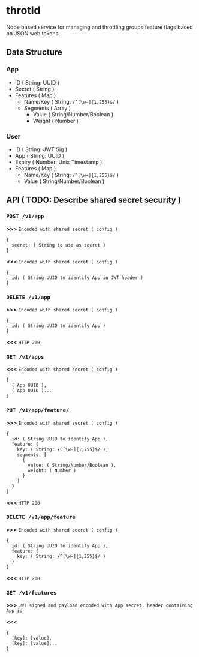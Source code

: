 # throtld
Node based service for managing and throttling groups feature flags based on JSON web tokens

## Data Structure

### App
* ID ( String: UUID )
* Secret ( String )
* Features ( Map )
  * Name/Key ( String: `/^[\w-]{1,255}$/` )
  * Segments ( Array )
    * Value ( String/Number/Boolean )
    * Weight ( Number )

### User
* ID ( String: JWT Sig )
* App ( String: UUID )
* Expiry ( Number: Unix Timestamp )
* Features ( Map )
  * Name/Key ( String: `/^[\w-]{1,255}$/` )
  * Value ( String/Number/Boolean )

## API ( TODO: Describe shared secret security )

### `POST /v1/app`
**\>\>\>** `Encoded with shared secret ( config )`
```
{
  secret: ( String to use as secret )
}
```
**<<<** `Encoded with shared secret ( config )`
```
{
  id: ( String UUID to identify App in JWT header )
}
```

### `DELETE /v1/app`
**\>\>\>** `Encoded with shared secret ( config )`
```
{
  id: ( String UUID to identify App )
}
```
**<<<** `HTTP 200`

### `GET /v1/apps`
**<<<** `Encoded with shared secret ( config )`
```
[
  ( App UUID ),
  ( App UUID )...
]
```

### `PUT /v1/app/feature/`
**\>\>\>** `Encoded with shared secret ( config )`
```
{
  id: ( String UUID to identify App ),
  feature: {
    key: ( String: /^[\w-]{1,255}$/ ),
    segments: [
      {
        value: ( String/Number/Boolean ),
        weight: ( Number )
      }
    ]
  }
}
```
**<<<** `HTTP 200`

### `DELETE /v1/app/feature`
**\>\>\>** `Encoded with shared secret ( config )`
```
{
  id: ( String UUID to identify App ),
  feature: {
    key: ( String: /^[\w-]{1,255}$/ )
  }
}
```
**<<<** `HTTP 200`

### `GET /v1/features`
**\>\>\>**
`JWT signed and payload encoded with App secret, header containing App id`

**<<<**
```
{
  [key]: [value],
  [key]: [value]...
}
```
